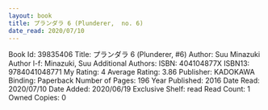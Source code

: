 ```yaml
---
layout: book
title: プランダラ 6 (Plunderer,  no. 6)
date_read: 2020/07/10
---
```


Book Id: 39835406
Title: プランダラ 6 (Plunderer, #6)
Author: Suu Minazuki
Author l-f: Minazuki, Suu
Additional Authors: 
ISBN: 404104877X
ISBN13: 9784041048771
My Rating: 4
Average Rating: 3.86
Publisher: KADOKAWA
Binding: Paperback
Number of Pages: 196
Year Published: 2016
Date Read: 2020/07/10
Date Added: 2020/06/19
Exclusive Shelf: read
Read Count: 1
Owned Copies: 0

